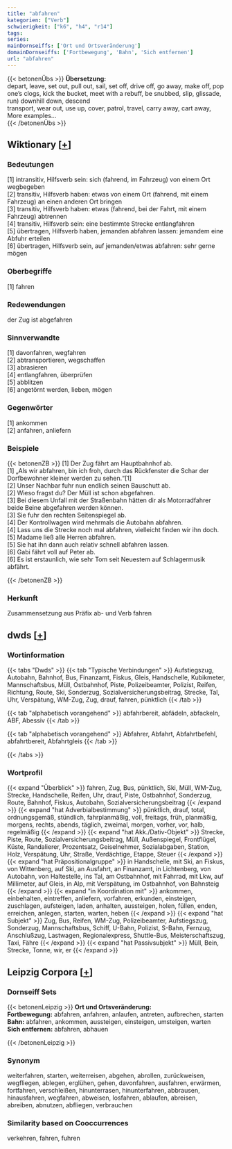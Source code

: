 ```yaml
---
title: "abfahren"
kategorien: ["Verb"]
schwierigkeit: ["k6", "h4", "r14"]
tags:
series:
mainDornseiffs: ['Ort und Ortsveränderung']
domainDornseiffs: ['Fortbewegung', 'Bahn', 'Sich entfernen']
url: "abfahren"
---
```


{{< betonenÜbs >}}
**Übersetzung:**  
depart, leave, set out, pull out, sail, set off, drive off, go away, make off, pop one’s clogs, kick the bucket, meet with a rebuff, be snubbed, slip, glissade, run) downhill down, descend  
transport, wear out, use up, cover, patrol, travel, carry  away, cart away, More examples...  
{{< /betonenÜbs >}}

## Wiktionary [[+](https://de.wiktionary.org/wiki/abfahren)]

### Bedeutungen
[1] intransitiv, Hilfsverb sein: sich (fahrend, im Fahrzeug) von einem Ort wegbegeben  
[2] transitiv, Hilfsverb haben: etwas von einem Ort (fahrend, mit einem Fahrzeug) an einen anderen Ort bringen  
[3] transitiv, Hilfsverb haben: etwas (fahrend, bei der Fahrt, mit einem Fahrzeug) abtrennen  
[4] transitiv, Hilfsverb sein: eine bestimmte Strecke entlangfahren  
[5] übertragen, Hilfsverb haben, jemanden abfahren lassen: jemandem eine Abfuhr erteilen  
[6] übertragen, Hilfsverb sein, auf jemanden/etwas abfahren: sehr gerne mögen  

### Oberbegriffe
[1] fahren  

### Redewendungen
der Zug ist abgefahren  

### Sinnverwandte
[1] davonfahren, wegfahren  
[2] abtransportieren, wegschaffen  
[3] abrasieren  
[4] entlangfahren, überprüfen  
[5] abblitzen  
[6] angetörnt werden, lieben, mögen  

### Gegenwörter
[1] ankommen  
[2] anfahren, anliefern  

### Beispiele
{{< betonenZB >}}
[1] Der Zug fährt am Hauptbahnhof ab.  
[1] „Als wir abfahren, bin ich froh, durch das Rückfenster die Schar der Dorfbewohner kleiner werden zu sehen.“[1]  
[2] Unser Nachbar fuhr nun endlich seinen Bauschutt ab.  
[2] Wieso fragst du? Der Müll ist schon abgefahren.  
[3] Bei diesem Unfall mit der Straßenbahn hätten dir als Motorradfahrer beide Beine abgefahren werden können.  
[3] Sie fuhr den rechten Seitenspiegel ab.  
[4] Der Kontrollwagen wird mehrmals die Autobahn abfahren.  
[4] Lass uns die Strecke noch mal abfahren, vielleicht finden wir ihn doch.  
[5] Madame ließ alle Herren abfahren.  
[5] Sie hat ihn dann auch relativ schnell abfahren lassen.  
[6] Gabi fährt voll auf Peter ab.  
[6] Es ist erstaunlich, wie sehr Tom seit Neuestem auf Schlagermusik abfährt.  

{{< /betonenZB >}}
### Herkunft
Zusammensetzung aus Präfix ab- und Verb fahren  



## dwds [[+](https://www.dwds.de/wb/abfahren)]

### Wortinformation
{{< tabs "Dwds" >}}
{{< tab "Typische Verbindungen" >}}
Aufstiegszug, Autobahn, Bahnhof, Bus, Finanzamt, Fiskus, Gleis, Handschelle, Kubikmeter, Mannschaftsbus, Müll, Ostbahnhof, Piste, Polizeibeamter, Polizist, Reifen, Richtung, Route, Ski, Sonderzug, Sozialversicherungsbeitrag, Strecke, Tal, Uhr, Verspätung, WM-Zug, Zug, drauf, fahren, pünktlich
{{< /tab >}}

{{< tab "alphabetisch vorangehend" >}}
abfahrbereit, abfädeln, abfackeln, ABF, Abessiv
{{< /tab >}}

{{< tab "alphabetisch vorangehend" >}}
Abfahrer, Abfahrt, Abfahrtbefehl, abfahrtbereit, Abfahrtgleis
{{< /tab >}}

{{< /tabs >}}

### Wortprofil
{{< expand "Überblick" >}} fahren, Zug, Bus, pünktlich, Ski, Müll, WM-Zug, Strecke, Handschelle, Reifen, Uhr, drauf, Piste, Ostbahnhof, Sonderzug, Route, Bahnhof, Fiskus, Autobahn, Sozialversicherungsbeitrag {{< /expand >}}
{{< expand "hat Adverbialbestimmung" >}} pünktlich, drauf, total, ordnungsgemäß, stündlich, fahrplanmäßig, voll, freitags, früh, planmäßig, morgens, rechts, abends, täglich, zweimal, morgen, vorher, vor, halb, regelmäßig {{< /expand >}}
{{< expand "hat Akk./Dativ-Objekt" >}} Strecke, Piste, Route, Sozialversicherungsbeitrag, Müll, Außenspiegel, Frontflügel, Küste, Randalierer, Prozentsatz, Geiselnehmer, Sozialabgaben, Station, Holz, Verspätung, Uhr, Straße, Verdächtige, Etappe, Steuer {{< /expand >}}
{{< expand "hat Präpositionalgruppe" >}} in Handschelle, mit Ski, an Fiskus, von Wittenberg, auf Ski, an Ausfahrt, an Finanzamt, in Lichtenberg, von Autobahn, von Haltestelle, ins Tal, am Ostbahnhof, mit Fahrrad, mit Lkw, auf Millimeter, auf Gleis, in Alp, mit Verspätung, im Ostbahnhof, von Bahnsteig {{< /expand >}}
{{< expand "in Koordination mit" >}} ankommen, einbehalten, eintreffen, anliefern, vorfahren, erkunden, einsteigen, zuschlagen, aufsteigen, laden, anhalten, aussteigen, holen, füllen, enden, erreichen, anlegen, starten, warten, heben {{< /expand >}}
{{< expand "hat Subjekt" >}} Zug, Bus, Reifen, WM-Zug, Polizeibeamter, Aufstiegszug, Sonderzug, Mannschaftsbus, Schiff, U-Bahn, Polizist, S-Bahn, Fernzug, Anschlußzug, Lastwagen, Regionalexpress, Shuttle-Bus, Meisterschaftszug, Taxi, Fähre {{< /expand >}}
{{< expand "hat Passivsubjekt" >}} Müll, Bein, Strecke, Tonne, wir, er {{< /expand >}}

## Leipzig Corpora [[+](https://corpora.uni-leipzig.de/en/res?word=abfahren&corpusId=deu_newscrawl-public_2018)]

### Dornseiff Sets
{{< betonenLeipzig >}}
**Ort und Ortsveränderung:**  
**Fortbewegung:** abfahren, anfahren, anlaufen, antreten, aufbrechen, starten  
**Bahn:** abfahren, ankommen, aussteigen, einsteigen, umsteigen, warten  
**Sich entfernen:** abfahren, abhauen  

{{< /betonenLeipzig >}}

### Synonym
weiterfahren, starten, weiterreisen, abgehen, abrollen, zurückweisen, wegfliegen, ablegen, erglühen, gehen, davonfahren, ausfahren, erwärmen, fortfahren, verschleißen, hinunterrasen, hinunterfahren, abbrausen, hinausfahren, wegfahren, abweisen, losfahren, ablaufen, abreisen, abreiben, abnutzen, abfliegen, verbrauchen


### Similarity based on Cooccurrences
verkehren, fahren, fuhren

